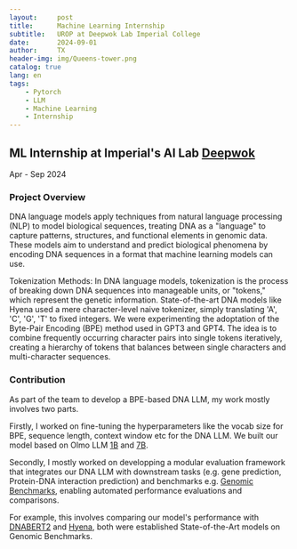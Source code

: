 ```yaml
---
layout:     post
title:      Machine Learning Internship
subtitle:   UROP at Deepwok Lab Imperial College
date:       2024-09-01
author:     TX
header-img: img/Queens-tower.png
catalog: true
lang: en
tags:
    - Pytorch
    - LLM
    - Machine Learning
    - Internship
---
```

## ML Internship at Imperial's AI Lab [Deepwok](https://deepwok.github.io/)
Apr - Sep 2024

### Project Overview
DNA language models apply techniques from natural language processing (NLP) to model biological sequences, treating DNA as a "language" to capture patterns, structures, and functional elements in genomic data. These models aim to understand and predict biological phenomena by encoding DNA sequences in a format that machine learning models can use.

Tokenization Methods: In DNA language models, tokenization is the process of breaking down DNA sequences into manageable units, or "tokens," which represent the genetic information. State-of-the-art DNA models like Hyena used a mere character-level naive tokenizer, simply translating 'A', 'C', 'G', 'T' to fixed integers. We were experimenting the adoptation of the 
Byte-Pair Encoding (BPE) method used in GPT3 and GPT4. The idea is to combine frequently occurring character pairs into single tokens iteratively, creating a hierarchy of tokens that balances between single characters and multi-character sequences.

### Contribution
As part of the team to develop a BPE-based DNA LLM, my work mostly involves two parts.

Firstly, I worked on fine-tuning the hyperparameters like the vocab size for BPE, sequence length, context window etc for the DNA LLM. We built our model based on Olmo LLM [1B](https://huggingface.co/allenai/OLMo-1B) and [7B](https://huggingface.co/allenai/OLMo-7B).

Secondly, I mostly worked on developping a modular evaluation framework that integrates our DNA LLM with downstream tasks (e.g. gene prediction, Protein-DNA interaction prediction) and benchmarks e.g. [Genomic Benchmarks](https://github.com/ML-Bioinfo-CEITEC/genomic_benchmarks), enabling automated performance evaluations and comparisons. 

For example, this involves comparing our model's performance with [DNABERT2](https://github.com/MAGICS-LAB/DNABERT_2) and [Hyena](https://github.com/HazyResearch/hyena-dna), both were established State-of-the-Art models on Genomic Benchmarks. 
